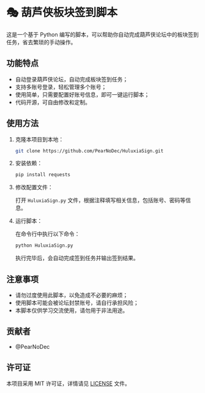 # 🎭 葫芦侠板块签到脚本

这是一个基于 Python 编写的脚本，可以帮助你自动完成葫芦侠论坛中的板块签到任务，省去繁琐的手动操作。

## 功能特点

- 自动登录葫芦侠论坛，自动完成板块签到任务；
- 支持多账号登录，轻松管理多个账号；
- 使用简单，只需要配置好账号信息，即可一键运行脚本；
- 代码开源，可自由修改和定制。

## 使用方法

1. 克隆本项目到本地：

   ```bash
   git clone https://github.com/PearNoDec/HuluxiaSign.git
   ```

2. 安装依赖：

   ```bash
   pip install requests
   ```

3. 修改配置文件：

   打开 `HuluxiaSign.py` 文件，根据注释填写相关信息，包括账号、密码等信息。

4. 运行脚本：

   在命令行中执行以下命令：

   ```bash
   python HuluxiaSign.py
   ```

   执行完毕后，会自动完成签到任务并输出签到结果。

## 注意事项

- 请勿过度使用此脚本，以免造成不必要的麻烦；
- 使用脚本可能会被论坛封禁账号，请自行承担风险；
- 本脚本仅供学习交流使用，请勿用于非法用途。

## 贡献者

- @PearNoDec

## 许可证

本项目采用 MIT 许可证，详情请见 [LICENSE](./LICENSE) 文件。